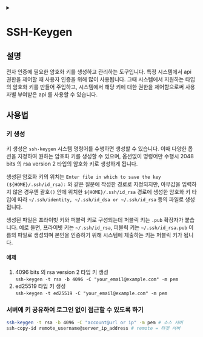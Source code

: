 <link rel="stylesheet" type="text/css" href="/css/header.css">
<link rel="stylesheet" type="text/css" href="/css/bootstrap/5.3.0-alpha1/bootstrap.css">
<div class="sticky-top bg-white pt-1 pb-2" id="header-div-max"></div>
<details id="display-none"><summary></summary>
  <script src="/js/header.js" defer="defer"></script>
  <script src="/js/table/numbering.js" defer="defer"></script>
  <script src="/js/bootstrap/5.3.0-alpha1/bootstrap.bundle.js" defer="defer"></script>
</details>

# SSH-Keygen

## 설명

전자 인증에 필요한 암호화 키를 생성하고 관리하는 도구입니다.
특정 시스템에서 api 권한을 제어할 때 사용자 인증을 위해 많이 사용됩니다.
그때 시스템에서 지원하는 타입의 암호화 키를 만들어 주입하고, 시스템에서 해당 키에 대한 권한을 제어함으로써 사용자별 부여받은 api 를 사용할 수 있습니다.

## 사용법

### 키 생성

키 생성은 `ssh-keygen` 시스템 명령어를 수행하면 생성할 수 있습니다.
이때 다양한 옵션을 지정하여 원하는 암호화 키를 생성할 수 있으며, 옵션없이 명령어만 수행시 2048 bits 의 rsa version 2 타입의 암호화 키로 생성하게 됩니다.

생성된 암호화 키의 위치는 `Enter file in which to save the key (${HOME}/.ssh/id_rsa):` 와 같은 질문에 작성한 경로로 지정되지만, 아무값을 입력하지 않은 경우엔 괄호`()` 안에 위치한 `${HOME}/.ssh/id_rsa` 경로에 생성한 암호화 키 타입에 따라 `~/.ssh/identity, ~/.ssh/id_dsa or ~/.ssh/id_rsa` 등의 파일로 생성됩니다.

생성된 파일은 프라이빗 키와 퍼블릭 키로 구성되는데 퍼블릭 키는 `.pub` 확장자가 붙습니다. 예로 들면, 프라이빗 키는 `~/.ssh/id_rsa`, 퍼블릭 키는 `~/.ssh/id_rsa.pub` 이름의 파일로 생성되며 본인을 인증하기 위해 시스템에 제출하는 키는 퍼블릭 키가 됩니다.

#### 예제

1. 4096 bits 의 rsa version 2 타입 키 생성  
  `ssh-keygen -t rsa -b 4096 -C "your_email@example.com" -m pem`
1. ed25519 타입 키 생성  
  `ssh-keygen -t ed25519 -C "your_email@example.com" -m pem`

### 서버에 키 공유하여 로그인 없이 접근할 수 있도록 하기

```bash
ssh-keygen -t rsa -b 4096 -C "account@url or ip" -m pem # 소스 서버
ssh-copy-id remote_username@server_ip_address # remote = 타겟 서버
```
